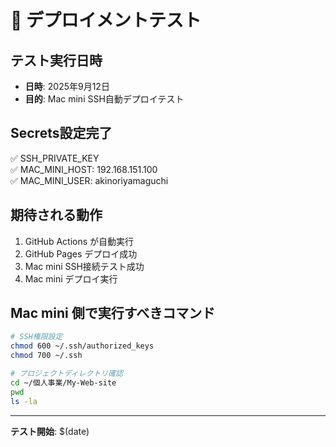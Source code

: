 # 🚀 デプロイメントテスト

## テスト実行日時
- **日時**: 2025年9月12日
- **目的**: Mac mini SSH自動デプロイテスト

## Secrets設定完了
✅ SSH_PRIVATE_KEY  
✅ MAC_MINI_HOST: 192.168.151.100  
✅ MAC_MINI_USER: akinoriyamaguchi  

## 期待される動作
1. GitHub Actions が自動実行
2. GitHub Pages デプロイ成功
3. Mac mini SSH接続テスト成功
4. Mac mini デプロイ実行

## Mac mini 側で実行すべきコマンド
```bash
# SSH権限設定
chmod 600 ~/.ssh/authorized_keys
chmod 700 ~/.ssh

# プロジェクトディレクトリ確認
cd ~/個人事業/My-Web-site
pwd
ls -la
```

---
**テスト開始**: $(date)
